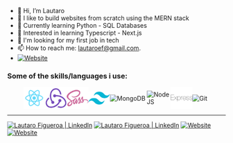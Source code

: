 - 👋 Hi, I’m Lautaro
- 👀 I like to build websites from scratch using the MERN stack
- 🌱 Currently learning Python - SQL Databases
- 💭 Interested in learning Typescript - Next.js
- 💞️ I'm looking for my first job in tech 
- 📫 How to reach me: lautaroef@gmail.com.
- <a href="https://lautarofigueroa-dev.web.app/" target="_blank"><img src="https://img.shields.io/badge/Portfolio-%23000000.svg?style=for-the-badge&logo=firefox&logoColor=#FF7139" alt="Website" height=25></a>


### Some of the skills/languages i use:

<div style="display: flex; align-items: center; justify-content: center">
<img alt="React" width="50px" src="https://raw.githubusercontent.com/github/explore/80688e429a7d4ef2fca1e82350fe8e3517d3494d/topics/react/react.png" />
<img alt="Redux" width="50px" src="https://raw.githubusercontent.com/github/explore/80688e429a7d4ef2fca1e82350fe8e3517d3494d/topics/redux/redux.png" />
<img alt="Sass" width="50px" src="https://raw.githubusercontent.com/github/explore/80688e429a7d4ef2fca1e82350fe8e3517d3494d/topics/sass/sass.png">
<img alt="TailwindCSS" width="50px" src="./images/tailwindCSS.png">
<img alt="MongoDB" style="width: 85px; aling-self: flex-end" src="https://encrypted-tbn0.gstatic.com/images?q=tbn:ANd9GcTQqEWsiI-e4sWyc9d4QTcEAIWt3K4QUZaNrO2olCmvpKcNwck8xh2qWOV_MM8MOPmfQHQ&usqp=CAU" />
<img alt="NodeJS" style="width: 55px" src="https://upload.wikimedia.org/wikipedia/commons/thumb/d/d9/Node.js_logo.svg/800px-Node.js_logo.svg.png"/>
<img alt="Express" width='50px' src="https://raw.githubusercontent.com/github/explore/80688e429a7d4ef2fca1e82350fe8e3517d3494d/topics/express/express.png"/>
<img alt="Git" width="40px" src="https://user-images.githubusercontent.com/5834000/125217429-36557f80-e286-11eb-84c6-05e346cebe8a.png" />
</div

---
---

<a href="mailto:lautaroef@gmail.com" target="_blank"><img src="https://img.shields.io/badge/Gmail-D14836?style=for-the-badge&logo=gmail&logoColor=white" alt ="Lautaro Figueroa | LinkedIn"/></a>
<a href="https://www.linkedin.com/in/lautaro-figueroa-40451815a/" target="_blank"><img src="https://img.shields.io/badge/linkedin-%230077B5.svg?style=for-the-badge&logo=linkedin&logoColor=white" alt ="Lautaro Figueroa | LinkedIn"/></a>
<a href="https://t.me/Lautaro197" target="_blank">
<img src="https://img.shields.io/badge/Telegram-2CA5E0?style=for-the-badge&logo=telegram&logoColor=white" alt="Website"></a>
<a href="https://lautarofigueroa-dev.web.app/"  target="_blank">
<img src="https://img.shields.io/badge/Portfolio-%23000000.svg?style=for-the-badge&logo=firefox&logoColor=#FF7139" alt="Website" ></a>

